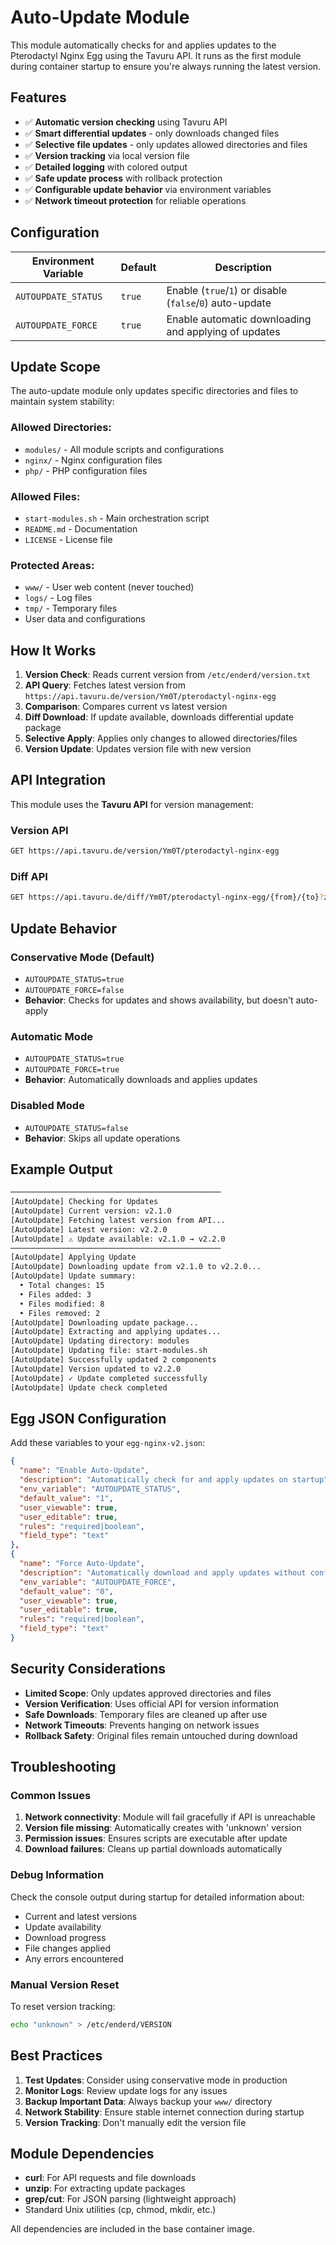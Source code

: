 # Auto-Update Module

This module automatically checks for and applies updates to the Pterodactyl Nginx Egg using the Tavuru API. It runs as the first module during container startup to ensure you're always running the latest version.

## Features

- ✅ **Automatic version checking** using Tavuru API
- ✅ **Smart differential updates** - only downloads changed files
- ✅ **Selective file updates** - only updates allowed directories and files
- ✅ **Version tracking** via local version file
- ✅ **Detailed logging** with colored output
- ✅ **Safe update process** with rollback protection
- ✅ **Configurable update behavior** via environment variables
- ✅ **Network timeout protection** for reliable operations

## Configuration

| Environment Variable | Default | Description |
|---------------------|---------|-------------|
| `AUTOUPDATE_STATUS` | `true` | Enable (`true`/`1`) or disable (`false`/`0`) auto-update |
| `AUTOUPDATE_FORCE` | `true` | Enable automatic downloading and applying of updates |

## Update Scope

The auto-update module only updates specific directories and files to maintain system stability:

### **Allowed Directories:**
- `modules/` - All module scripts and configurations
- `nginx/` - Nginx configuration files
- `php/` - PHP configuration files

### **Allowed Files:**
- `start-modules.sh` - Main orchestration script
- `README.md` - Documentation
- `LICENSE` - License file

### **Protected Areas:**
- `www/` - User web content (never touched)
- `logs/` - Log files
- `tmp/` - Temporary files
- User data and configurations

## How It Works

1. **Version Check**: Reads current version from `/etc/enderd/version.txt`
2. **API Query**: Fetches latest version from `https://api.tavuru.de/version/Ym0T/pterodactyl-nginx-egg`
3. **Comparison**: Compares current vs latest version
4. **Diff Download**: If update available, downloads differential update package
5. **Selective Apply**: Applies only changes to allowed directories/files
6. **Version Update**: Updates version file with new version

## API Integration

This module uses the **Tavuru API** for version management:

### Version API
```bash
GET https://api.tavuru.de/version/Ym0T/pterodactyl-nginx-egg
```

### Diff API
```bash
GET https://api.tavuru.de/diff/Ym0T/pterodactyl-nginx-egg/{from}/{to}?zip=true
```

## Update Behavior

### Conservative Mode (Default)
- `AUTOUPDATE_STATUS=true`
- `AUTOUPDATE_FORCE=false`
- **Behavior**: Checks for updates and shows availability, but doesn't auto-apply

### Automatic Mode
- `AUTOUPDATE_STATUS=true` 
- `AUTOUPDATE_FORCE=true`
- **Behavior**: Automatically downloads and applies updates

### Disabled Mode
- `AUTOUPDATE_STATUS=false`
- **Behavior**: Skips all update operations

## Example Output

```bash
───────────────────────────────────────────────
[AutoUpdate] Checking for Updates
[AutoUpdate] Current version: v2.1.0
[AutoUpdate] Fetching latest version from API...
[AutoUpdate] Latest version: v2.2.0
[AutoUpdate] ⚠ Update available: v2.1.0 → v2.2.0
───────────────────────────────────────────────
[AutoUpdate] Applying Update
[AutoUpdate] Downloading update from v2.1.0 to v2.2.0...
[AutoUpdate] Update summary:
  • Total changes: 15
  • Files added: 3
  • Files modified: 8
  • Files removed: 2
[AutoUpdate] Downloading update package...
[AutoUpdate] Extracting and applying updates...
[AutoUpdate] Updating directory: modules
[AutoUpdate] Updating file: start-modules.sh
[AutoUpdate] Successfully updated 2 components
[AutoUpdate] Version updated to v2.2.0
[AutoUpdate] ✓ Update completed successfully
[AutoUpdate] Update check completed
```

## Egg JSON Configuration

Add these variables to your `egg-nginx-v2.json`:

```json
{
  "name": "Enable Auto-Update",
  "description": "Automatically check for and apply updates on startup",
  "env_variable": "AUTOUPDATE_STATUS",
  "default_value": "1",
  "user_viewable": true,
  "user_editable": true,
  "rules": "required|boolean",
  "field_type": "text"
},
{
  "name": "Force Auto-Update",
  "description": "Automatically download and apply updates without confirmation",
  "env_variable": "AUTOUPDATE_FORCE",
  "default_value": "0",
  "user_viewable": true,
  "user_editable": true,
  "rules": "required|boolean",
  "field_type": "text"
}
```

## Security Considerations

- **Limited Scope**: Only updates approved directories and files
- **Version Verification**: Uses official API for version information
- **Safe Downloads**: Temporary files are cleaned up after use
- **Network Timeouts**: Prevents hanging on network issues
- **Rollback Safety**: Original files remain untouched during download

## Troubleshooting

### Common Issues

1. **Network connectivity**: Module will fail gracefully if API is unreachable
2. **Version file missing**: Automatically creates with 'unknown' version
3. **Permission issues**: Ensures scripts are executable after update
4. **Download failures**: Cleans up partial downloads automatically

### Debug Information

Check the console output during startup for detailed information about:
- Current and latest versions
- Update availability
- Download progress
- File changes applied
- Any errors encountered

### Manual Version Reset

To reset version tracking:
```bash
echo "unknown" > /etc/enderd/VERSION
```

## Best Practices

1. **Test Updates**: Consider using conservative mode in production
2. **Monitor Logs**: Review update logs for any issues
3. **Backup Important Data**: Always backup your `www/` directory
4. **Network Stability**: Ensure stable internet connection during startup
5. **Version Tracking**: Don't manually edit the version file

## Module Dependencies

- **curl**: For API requests and file downloads
- **unzip**: For extracting update packages  
- **grep/cut**: For JSON parsing (lightweight approach)
- Standard Unix utilities (cp, chmod, mkdir, etc.)

All dependencies are included in the base container image.